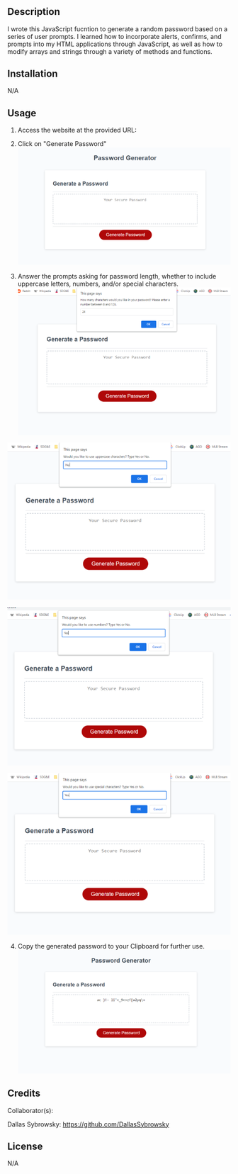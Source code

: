 # <Random Password >

## Description

I wrote this JavaScript fucntion to generate a random password based on a series of user prompts. I learned how to incorporate alerts, confirms, and prompts into my HTML applications through JavaScript, as well as how to modify arrays and strings through a variety of methods and functions. 

## Installation

N/A

## Usage

1. Access the website at the provided URL: 

2. Click on "Generate Password"
![Start Page](assets/images/start-page.PNG)

3. Answer the prompts asking for password length, whether to include uppercase letters, numbers, and/or special characters.
![Password Length Prompt](assets/images/pw-length.PNG)

![Uppercase Prompt](assets/images/uppercase.PNG)

![Numbers Prompt](assets/images/numbers.PNG)

![Special Prompt](assets/images/special.PNG)

4. Copy the generated password to your Clipboard for further use.
![Random Password](assets/images/password.PNG)

## Credits

Collaborator(s):

Dallas Sybrowsky: https://github.com/DallasSybrowsky

## License

N/A